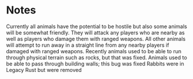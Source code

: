 # Notes

Currently all animals have the potential to be hostile but also some animals will be somewhat friendly. They will attack any players who are nearby as well as players who damage them with ranged weapons. All other animals will attempt to run away in a straight line from any nearby players if damaged with ranged weapons.
Recently animals used to be able to run through physical terrain such as rocks, but that was fixed.
Animals used to be able to pass through building walls; this bug was fixed
Rabbits were in Legacy Rust but were removed
